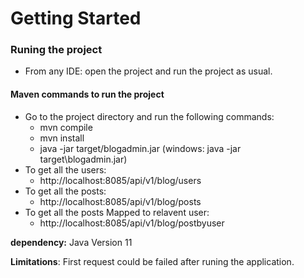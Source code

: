 # Getting Started

### Runing the project
* From any IDE: open the project and run the project as usual.

#### Maven commands to run the project
* Go to the project directory and run the following commands:
    * mvn compile
    * mvn install
    * java -jar target/blogadmin.jar (windows: java -jar target\blogadmin.jar)
* To get all the users:
    * http://localhost:8085/api/v1/blog/users
* To get all the posts:
    * http://localhost:8085/api/v1/blog/posts
* To get all the posts Mapped to relavent user:
    * http://localhost:8085/api/v1/blog/postbyuser

**dependency:**  Java Version 11 

**Limitations**: First request could be failed after runing the application.  